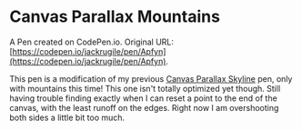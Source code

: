 # Canvas Parallax Mountains

A Pen created on CodePen.io. Original URL: [https://codepen.io/jackrugile/pen/Apfyn](https://codepen.io/jackrugile/pen/Apfyn).

This pen is a modification of my previous [Canvas Parallax Skyline](http://codepen.io/jackrugile/pen/qLCuE) pen, only with mountains this time! This one isn't totally optimized yet though. Still having trouble finding exactly when I can reset a point to the end of the canvas, with the least runoff on the edges. Right now I am overshooting both sides a little bit too much.